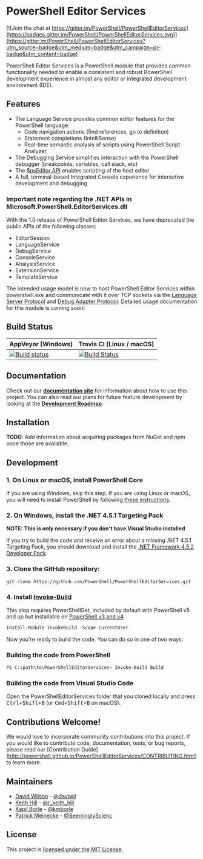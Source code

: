 # PowerShell Editor Services

[![Join the chat at https://gitter.im/PowerShell/PowerShellEditorServices](https://badges.gitter.im/PowerShell/PowerShellEditorServices.svg)](https://gitter.im/PowerShell/PowerShellEditorServices?utm_source=badge&utm_medium=badge&utm_campaign=pr-badge&utm_content=badge)

PowerShell Editor Services is a PowerShell module that provides common
functionality needed to enable a consistent and robust PowerShell development
experience in almost any editor or integrated development environment (IDE).

## Features

- The Language Service provides common editor features for the PowerShell language:
  - Code navigation actions (find references, go to definition)
  - Statement completions (IntelliSense)
  - Real-time semantic analysis of scripts using PowerShell Script Analyzer
- The Debugging Service simplifies interaction with the PowerShell debugger (breakpoints, variables, call stack, etc)
- The [$psEditor API](http://powershell.github.io/PowerShellEditorServices/guide/extensions.html) enables scripting of the host editor
- A full, terminal-based Integrated Console experience for interactive development and debugging

### Important note regarding the .NET APIs in Microsoft.PowerShell.EditorServices.dll

With the 1.0 release of PowerShell Editor Services, we have deprecated the public APIs
of the following classes:

- EditorSession
- LanguageService
- DebugService
- ConsoleService
- AnalysisService
- ExtensionService
- TemplateService

The intended usage model is now to host PowerShell Editor Services within powershell.exe
and communicate with it over TCP sockets via the [Language Server Protocol](https://github.com/Microsoft/language-server-protocol/blob/master/protocol.md)
and [Debug Adapter Protocol](https://github.com/Microsoft/vscode-debugadapter-node/blob/master/protocol/src/debugProtocol.ts).
Detailed usage documentation for this module is coming soon!

## Build Status

| AppVeyor (Windows)                                                                                                                                                                        | Travis CI (Linux / macOS)                                                                                                                                 |
|-------------------------------------------------------------------------------------------------------------------------------------------------------------------------------------------|-----------------------------------------------------------------------------------------------------------------------------------------------------------|
| [![Build status](https://ci.appveyor.com/api/projects/status/85tyhckawwxoiim2/branch/master?svg=true)](https://ci.appveyor.com/project/PowerShell/powershelleditorservices/branch/master) | [![Build Status](https://travis-ci.org/PowerShell/PowerShellEditorServices.svg?branch=master)](https://travis-ci.org/PowerShell/PowerShellEditorServices) |

## Documentation

Check out our **[documentation site](http://powershell.github.io/PowerShellEditorServices)** for information about
how to use this project. You can also read our plans for future feature development by looking at the
**[Development Roadmap](https://github.com/PowerShell/PowerShellEditorServices/wiki/Development-Roadmap)**.

## Installation

**TODO**: Add information about acquiring packages from NuGet and npm once those are available.

## Development

### 1. On Linux or macOS, install PowerShell Core

If you are using Windows, skip this step.  If you are using Linux or macOS, you will need to
install PowerShell by following [these instructions](https://github.com/PowerShell/PowerShell#get-powershell).

### 2. On Windows, install the .NET 4.5.1 Targeting Pack

**NOTE: This is only necessary if you don't have Visual Studio installed**

If you try to build the code and receive an error about a missing .NET 4.5.1
Targeting Pack, you should download and install the [.NET Framework 4.5.2 Developer Pack](https://www.microsoft.com/en-us/download/details.aspx?id=42637).

### 3. Clone the GitHub repository:

```
git clone https://github.com/PowerShell/PowerShellEditorServices.git
```

### 4. Install [Invoke-Build](https://github.com/nightroman/Invoke-Build)

This step requires PowerShellGet, included by default with PowerShell v5 and up
but installable on [PowerShell v3 and v4](https://github.com/PowerShell/PowerShellGet#get-powershellget-module-for-powershell-versions-30-and-40).

```powershell
Install-Module InvokeBuild -Scope CurrentUser
```

Now you're ready to build the code.  You can do so in one of two ways:

### Building the code from PowerShell

```powershell
PS C:\path\to\PowerShellEditorServices> Invoke-Build Build
```

### Building the code from Visual Studio Code

Open the PowerShellEditorServices folder that you cloned locally and press <kbd>Ctrl+Shift+B</kbd>
(or <kbd>Cmd+Shift+B</kbd> on macOS).

## Contributions Welcome!

We would love to incorporate community contributions into this project.  If you would like to
contribute code, documentation, tests, or bug reports, please read our [Contribution Guide]
(http://powershell.github.io/PowerShellEditorServices/CONTRIBUTING.html) to learn more.

## Maintainers

- [David Wilson](https://github.com/daviwil) - [@daviwil](http://twitter.com/daviwil)
- [Keith Hill](https://github.com/rkeithhill) - [@r_keith_hill](http://twitter.com/r_keith_hill)
- [Kapil Borle](https://github.com/kapilmb) - [@kmborle](http://twitter.com/kmborle)
- [Patrick Meinecke](https://github.com/SeeminglyScience) - [@SeeminglyScienc](http://twitter.com/SeeminglyScienc)

## License

This project is [licensed under the MIT License](LICENSE).
